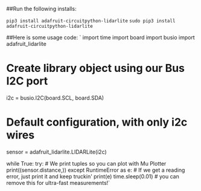 ##Run the following installs:

`pip3 install adafruit-circuitpython-lidarlite`
`sudo pip3 install adafruit-circuitpython-lidarlite`

##Here is some usage code:
`
import time
import board
import busio
import adafruit_lidarlite

# Create library object using our Bus I2C port
i2c = busio.I2C(board.SCL, board.SDA)

# Default configuration, with only i2c wires
sensor = adafruit_lidarlite.LIDARLite(i2c)

while True:
    try:
        # We print tuples so you can plot with Mu Plotter
        print((sensor.distance,))
    except RuntimeError as e:
        # If we get a reading error, just print it and keep truckin'
        print(e)
    time.sleep(0.01) # you can remove this for ultra-fast measurements!`
